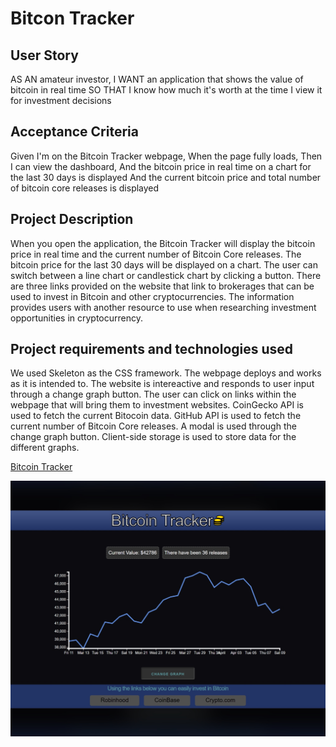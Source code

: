 # Bitcon Tracker


## User Story

AS AN amateur investor,
I WANT an application that shows the value of bitcoin in real time
SO THAT I know how much it's worth at the time I view it for investment decisions 


## Acceptance Criteria 

Given I'm on the Bitcoin Tracker webpage, 
When the page fully loads, 
Then I can view the dashboard, 
   And the bitcoin price in real time on a chart for the last 30 days is displayed 
   And the current bitcoin price and total number of bitcoin core releases is displayed 

## Project Description

When you open the application, the Bitcoin Tracker will display the bitcoin price in real time and the current number of Bitcoin Core releases. The bitcoin price for the last 30 days will be displayed on a chart. The user can switch between a line chart or candlestick chart by clicking a button. There are three links provided on the website that link to brokerages that can be used to invest in Bitcoin and other cryptocurrencies. The information provides users with another resource to use when researching investment opportunities in cryptocurrency. 

## Project requirements and technologies used

We used Skeleton as the CSS framework. The webpage deploys and works as it is intended to. The website is intereactive and responds to user input through a change graph button. The user can click on links within the webpage that will bring them to investment websites. CoinGecko API is used to fetch the current Bitocoin data. GitHub API is used to fetch the current number of Bitcoin Core releases. A modal is used through the change graph button. Client-side storage is used to store data for the different graphs. 


<a href=https://phoenix-staley.github.io/cryptocurrency_tracker>Bitcoin Tracker</a>

<img src="assets/images/bitcoin_tracker.png"/>


